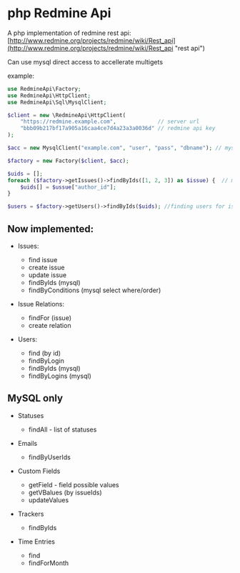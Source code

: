 php Redmine Api
==========

A php implementation of redmine rest api:
[http://www.redmine.org/projects/redmine/wiki/Rest_api](http://www.redmine.org/projects/redmine/wiki/Rest_api "rest api")

Can use mysql direct access to accellerate multigets

example:


```php
use RedmineApi\Factory;
use RedmineApi\HttpClient;
use RedmineApi\Sql\MysqlClient;

$client = new \RedmineApi\HttpClient(
    "https://redmine.example.com",             // server url
    "bbb09b217bf17a905a16caa4ce7d4a23a3a0036d" // redmine api key
);

$acc = new MysqlClient("example.com", "user", "pass", "dbname"); // mysql client direct access

$factory = new Factory($client, $acc);

$uids = [];
foreach ($factory->getIssues()->findByIds([1, 2, 3]) as $issue) {  // multiget of given issues
    $uids[] = $ussue["author_id"];
}

$users = $factory->getUsers()->findByIds($uids); //finding users for issues
```



Now implemented:
----------
 * Issues:
    * find issue
    * create issue
    * update issue
    * findByIds (mysql)
    * findByConditions (mysql select where/order)

 * Issue Relations:
    * findFor (issue)
    * create relation

 * Users:
    * find (by id)
    * findByLogin
    * findByIds (mysql)
    * findByLogins (mysql)
 
MySQL only 
---------
 * Statuses 
    * findAll - list of statuses

 * Emails
    * findByUserIds
    
 * Custom Fields
    * getField - field possible values
    * getVBalues (by issueIds)
    * updateValues

 * Trackers
    * findByIds
    
 * Time Entries
    * find 
    * findForMonth